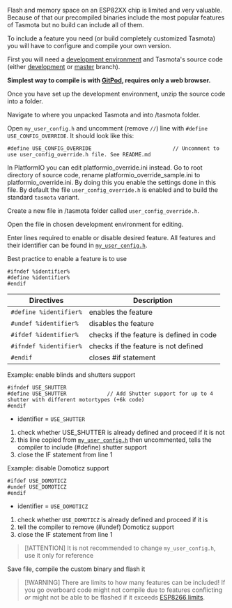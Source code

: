 Flash and memory space on an ESP82XX chip is limited and very valuable. Because of that our precompiled binaries include the most popular features of Tasmota but no build can include all of them.

To include a feature you need (or build completely customized Tasmota) you will have to configure and compile your own version.

First you will need a [development environment](installation/Flashing#flashing-and-compiling-from-source) and Tasmota's source code (either [development](https://github.com/arendst/Tasmota/archive/development.zip) or [master](https://github.com/arendst/Tasmota/archive/master.zip) branch).

**Simplest way to compile is with [GitPod](Gitpod), requires only a web browser.**

Once you have set up the development environment, unzip the source code into a folder.

Navigate to where you unpacked Tasmota and into /tasmota folder.

Open `my_user_config.h` and uncomment (remove `//`) line with `#define USE_CONFIG_OVERRIDE`. It should look like this:    
```
#define USE_CONFIG_OVERRIDE                          // Uncomment to use user_config_override.h file. See README.md
```

In PlatformIO you can edit platformio_override.ini instead. Go to root directory of source code, rename platformio_override_sample.ini to platformio_override.ini. By doing this you enable the settings done in this file.
By default the file `user_config_override.h` is enabled and to build the standard `tasmota` variant.
    
Create a new file in /tasmota folder called `user_config_override.h`.

Open the file in chosen development environment for editing.

Enter lines required to enable or disable desired feature. All features and their identifier can be found in [`my_user_config.h`](https://github.com/arendst/Tasmota/blob/development/tasmota/my_user_config.h).   

Best practice to enable a feature is to use

```
#ifndef %identifier%
#define %identifier%
#endif
```

|Directives|Description|
|---|----|
|`#define %identifier%` | enables the feature|
|`#undef %identifier%` | disables the feature|
|`#ifdef %identifier%` | checks if the feature is defined in code|
|`#ifndef %identifier%` | checks if the feature is not defined|
|`#endif` | closes #if statement|

Example: enable blinds and shutters support

```
#ifndef USE_SHUTTER
#define USE_SHUTTER             // Add Shutter support for up to 4 shutter with different motortypes (+6k code)
#endif
```

- identifier = `USE_SHUTTER`
1. check whether USE_SHUTTER is already defined and proceed if it is not
2. this line copied from [`my_user_config.h`](https://github.com/arendst/Tasmota/blob/20370820b85acf282fbf7ebec38ef2a484921a16/tasmota/my_user_config.h#L332) then uncommented, tells the compiler to include (#define) shutter support
3. close the IF statement from line 1

Example: disable Domoticz support

```
#ifdef USE_DOMOTICZ
#undef USE_DOMOTICZ                              
#endif 
```

- identifier = `USE_DOMOTICZ`
1. check whether `USE_DOMOTICZ` is already defined and proceed if it is
2. tell the compiler to remove (#undef) Domoticz support
3. close the IF statement from line 1

>[!ATTENTION] It is not recommended to change `my_user_config.h`, use it only for reference 

Save file, compile the custom binary and flash it

>[!WARNING] There are limits to how many features can be included! If you go overboard code might not compile due to features conflicting _or_ might not be able to be flashed if it exceeds [ESP8266 limits](Sensor-API#keeping-esp8266-code-compact).
